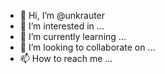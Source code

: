- 👋 Hi, I’m @unkrauter
- 👀 I’m interested in ...
- 🌱 I’m currently learning ...
- 💞️ I’m looking to collaborate on ...
- 📫 How to reach me ...

<!---
unkrauter/unkrauter is a ✨ special ✨ repository because its `README.md` (this file) appears on your GitHub profile.
You can click the Preview link to take a look at your changes.
--->
